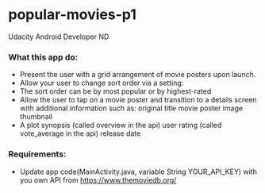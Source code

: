 # popular-movies-p1
Udacity Android Developer ND


### What this app do:
- Present the user with a grid arrangement of movie posters upon launch.
- Allow your user to change sort order via a setting:
- The sort order can be by most popular or by highest-rated
- Allow the user to tap on a movie poster and transition to a details screen with additional information such as:
original title
movie poster image thumbnail
- A plot synopsis (called overview in the api)
user rating (called vote_average in the api)
release date

### Requirements:
- Update app code(MainActivity.java, variable String YOUR_API_KEY) with you own API from https://www.themoviedb.org/
